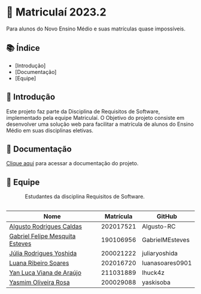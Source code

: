 # 📒 Matriculaí 2023.2

Para alunos do Novo Ensino Médio e suas matrículas quase impossíveis.

## 📚 Índice

* [Introdução]
* [Documentação]
* [Equipe]

## 📖 Introdução

Este projeto faz parte da Disciplina de Requisitos de Software, implementado pela equipe Matriculaí. O Objetivo do projeto consiste em desenvolver uma solução web para facilitar a matrícula de alunos do Ensino Médio em suas disciplinas eletivas.

## 📂 Documentação

[Clique aqui](https://sonda-engenharia-nr.vercel.app/) para acessar a documentação do projeto.

## 👥 Equipe

<p style="text-indent: 50px;text-align: justify;">Estudantes da disciplina Requisitos de Software.</p>

<div style="-webkit-display: flex;
       display: flex;
       -webkit-align-items: center;
       align-items: center;
       -webkit-justify-content: center;
       justify-content: center;">

<table>
<thead>
<tr>
<th>Nome</th>
<th>Matrícula</th>
<th>GitHub</th>
</tr>
</thead>
<tbody>
<tr>
<td><a href="https://github.com/Algusto-RC">Algusto Rodrigues Caldas</a></td>
<td>202017521</td>
<td>Algusto-RC</td>
</tr>
<tr>
<td><a href="https://github.com/GabrielMEsteves">Gabriel Felipe Mesquita Esteves</a></td>
<td>190106956</td>
<td>GabrielMEsteves</td>
</tr>
<tr>
<td><a href="https://github.com/juliaryoshida">Júlia Rodrigues Yoshida</a></td>
<td>200021222</td>
<td>juliaryoshida</td>
</tr>
<tr>
<td><a href="https://github.com/luanasoares0901">Luana Ribeiro Soares</a></td>
<td>202016720</td>
<td>luanasoares0901</td>
</tr>
<tr>
<td><a href="https://github.com/lhuck4z">Yan Luca Viana de Araújo</a></td>
<td>211031889</td>
<td>lhuck4z</td>
</tr>
<tr>
<td><a href="https://github.com/yaskisoba">Yasmim Oliveira Rosa</a></td>
<td>200029088</td>
<td>yaskisoba</td>
</tr>
</tbody>
</table>
</div>
